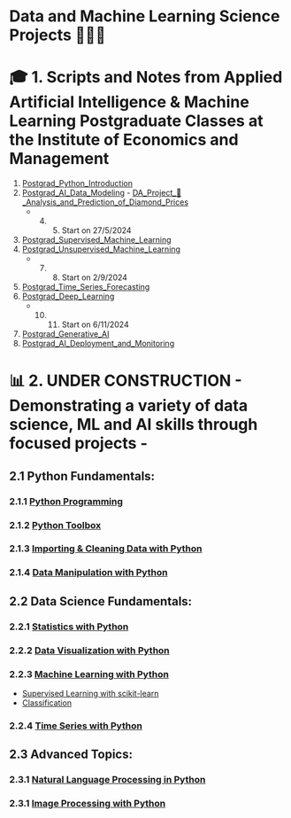# Data and Machine Learning Science Projects 🧑🏼‍💻
 # 🎓 1. Scripts and Notes from Applied Artificial Intelligence & Machine Learning Postgraduate Classes at the Institute of Economics and Management
  1. [Postgrad_Python_Introduction](https://github.com/miguelcaldeiraa/Postgrad_Python_Introduction.git)
  2. [Postgrad_AI_Data_Modeling](https://github.com/miguelcaldeiraa/Postgrad_AI_Data_Modeling.git) - [DA_Project_💎_Analysis_and_Prediction_of_Diamond_Prices]()
     - 4. 5. Start on 27/5/2024
  4. [Postgrad_Supervised_Machine_Learning](https://github.com/miguelcaldeiraa/Postgrad_Supervised_Machine_Learning.git)
  5. [Postgrad_Unsupervised_Machine_Learning](https://github.com/miguelcaldeiraa/Postgrad_Unsupervised_Machine_Learning.git)
     - 7. 8. Start on 2/9/2024 
  7. [Postgrad_Time_Series_Forecasting](https://github.com/miguelcaldeiraa/Postgrad_Time_Series_Forecasting.git)
  8. [Postgrad_Deep_Learning](https://github.com/miguelcaldeiraa/Postgrad_Deep_Learning.git)
     - 10. 11. Start on 6/11/2024
  10. [Postgrad_Generative_AI](https://github.com/miguelcaldeiraa/Postgrad_Generative_AI.git)
  11. [Postgrad_AI_Deployment_and_Monitoring](https://github.com/miguelcaldeiraa/Postgrad_AI_Deployment_and_Monitoring.git)
 # 📊 2. UNDER CONSTRUCTION - Demonstrating a variety of data science, ML and AI skills through focused projects - 
## 2.1 Python Fundamentals:
### 2.1.1 [Python Programming]()
### 2.1.2 [Python Toolbox]()
### 2.1.3 [Importing & Cleaning Data with Python]()
### 2.1.4 [Data Manipulation with Python]()

## 2.2 Data Science Fundamentals:
### 2.2.1 [Statistics with Python]()
### 2.2.2 [Data Visualization with Python]()
### 2.2.3 [Machine Learning with Python]()
   - [Supervised Learning with scikit-learn]()
   - [Classification]()
### 2.2.4 [Time Series with Python]()

## 2.3 Advanced Topics:
### 2.3.1 [Natural Language Processing in Python]()
### 2.3.1 [Image Processing with Python]()

     




